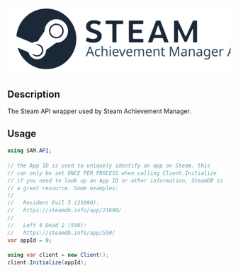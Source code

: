 ﻿<p align="center">
  <img src="../resources/SAM_API_logo_dark_blue.svg">
</p>

## Description

The Steam API wrapper used by Steam Achievement Manager.

## Usage

```csharp
using SAM.API;

// the App ID is used to uniquely identify an app on Steam. this
// can only be set ONCE PER PROCESS when calling Client.Initialize
// if you need to look up an App ID or other information, SteamDB is
// a great resource. Some examples:
// 
//   Resident Evil 5 (21690):
//   https://steamdb.info/app/21690/
//
//   Left 4 Dead 2 (550):
//   https://steamdb.info/app/550/
var appId = 0;

using var client = new Client();
client.Initialize(appId);
```

